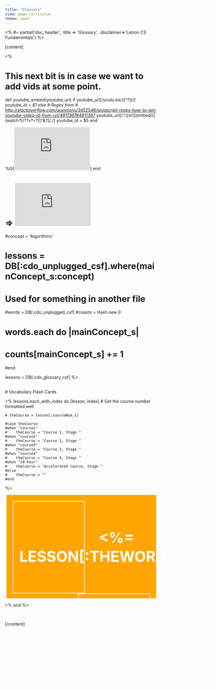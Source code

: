 ```yaml
---
title: "Glossary"
view: page_curriculum
theme: none
---
```


<% #= partial('doc_header', :title => 'Glossary', :disclaimer=>'Letron CS Fundamentals') %>

[content]

<%

# This next bit is in case we want to add vids at some point.
def youtube_embed(youtube_url)
  if youtube_url[/youtu\.be\/([^\?]*)/]
    youtube_id = $1
  else
    # Regex from # http://stackoverflow.com/questions/3452546/javascript-regex-how-to-get-youtube-video-id-from-url/4811367#4811367
    youtube_url[/^.*((v\/)|(embed\/)|(watch\?))\??v?=?([^\&\?]*).*/]
    youtube_id = $5
  end

  %Q{<iframe title="YouTube video player" width="250" height="141" src="http://www.youtube.com/embed/#{ youtube_id }" frameborder="0" allowfullscreen></iframe>}
end

# => <iframe title="YouTube video player" width="250" height="141" src="http://www.youtube.com/embed/jJrzIdDUfT4" frameborder="0" allowfullscreen></iframe>

#concept = 'Algorithms'
# lessons = DB[:cdo_unplugged_csf].where(mainConcept_s:concept)

# Used for something in another file
#words = DB[:cdo_unplugged_csf]
#counts = Hash.new 0
#	words.each do |mainConcept_s|
#  	counts[mainConcept_s] += 1
#end


lessons = DB[:cdo_glossary_csf]
%>

<br/>
# Vocabulary Flash Cards




   <% lessons.each_with_index do |lesson, index|
    	# Get the course number formatted well
     
    # theCourse = lesson[:courseNum_s]
 
	#case theCourse
	#when "course1"
	#    theCourse = "Course 1, Stage "
	#when "course2"
	#    theCourse = "Course 2, Stage "
	#when "course3"
	#    theCourse = "Course 3, Stage "
	#when "course4"
	#    theCourse = "Course 4, Stage "
	#when "20-hour"
	#    theCourse = "Accelerated Course, Stage "
	#else
	#    theCourse = ""
	#end
  %>
<div style="width:90%; padding:20px; background-color:orange; display:block; min-height: 300px; margin: 0 auto 0 auto;" >
         <div style="border: 2px solid white; width:45%; padding:20px 10px 20px 20px; float:left;  min-height: 260px; display: flex; align-items: center;">
         	<div style="text-align:center; margin: 0 auto 0 auto;">
				<span style="color:white; text-transform: uppercase; font-size: 3.5em; line-height: 1.25em; font-weight:bold; display: table-cell; vertical-align: middle;"><%= lesson[:theWord_s]%></span>
			</div>

 </div>
          <div style="border: 2px solid white; width:45%; padding:20px 20px 20px 10px; float:right;  min-height: 260px; display: flex;
  align-items: center; color:white;">
  			<div style="float: left; width:90%; margin: 0 auto 0 auto;">
				<%= lesson[:defined_t]%>
				<!-- 
				<span style="line-height: 90%;"><i>(<%= lesson[:locations2_t] %>)</i></span><br/>
				-->
				<br/><br/>
         	</div>
         </div>
</div>

<% end %>


<br/>

[/content]

<link rel="stylesheet" type="text/css" href="morestyle.css"/>
